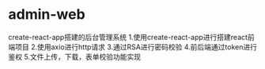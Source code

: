 # admin-web
create-react-app搭建的后台管理系统
1.使用create-react-app进行搭建react前端项目
2.使用axio进行http请求
3.通过RSA进行密码校验
4.前后端通过token进行鉴权
5.文件上传，下载，表单校验功能实现
